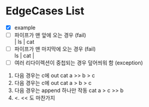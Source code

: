# EdgeCases List
- [x] example
- [ ] 파이프가 맨 앞에 오는 경우 (fail)  
| ls | cat
- [ ] 파이프가 맨 마지막에 오는 경우 (fail)  
ls | cat |
- [ ] 여러 리다이렉션이 중첩되는 경우 덮어씌워 함 (exception)
1. 다음 경우는 c에 out
cat a >> b > c
2. 다음 경우는 c에 out
cat a > b > c
3. 다음 경우는 append 하나만 작동
cat a > c >> b
4. <. << 도 마찬가지 